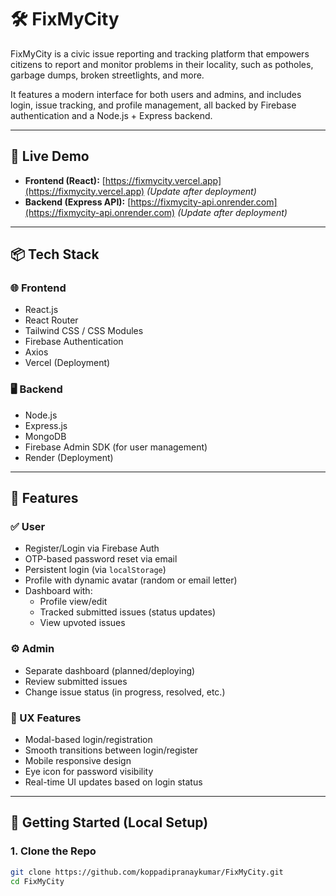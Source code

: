 # 🛠️ FixMyCity

FixMyCity is a civic issue reporting and tracking platform that empowers citizens to report and monitor problems in their locality, such as potholes, garbage dumps, broken streetlights, and more.

It features a modern interface for both users and admins, and includes login, issue tracking, and profile management, all backed by Firebase authentication and a Node.js + Express backend.

---

## 🔗 Live Demo

- **Frontend (React):** [https://fixmycity.vercel.app](https://fixmycity.vercel.app) *(Update after deployment)*
- **Backend (Express API):** [https://fixmycity-api.onrender.com](https://fixmycity-api.onrender.com) *(Update after deployment)*

---

## 📦 Tech Stack

### 🌐 Frontend
- React.js
- React Router
- Tailwind CSS / CSS Modules
- Firebase Authentication
- Axios
- Vercel (Deployment)

### 🖥️ Backend
- Node.js
- Express.js
- MongoDB
- Firebase Admin SDK (for user management)
- Render (Deployment)

---

## 🔐 Features

### ✅ User
- Register/Login via Firebase Auth
- OTP-based password reset via email
- Persistent login (via `localStorage`)
- Profile with dynamic avatar (random or email letter)
- Dashboard with:
  - Profile view/edit
  - Tracked submitted issues (status updates)
  - View upvoted issues

### ⚙️ Admin
- Separate dashboard (planned/deploying)
- Review submitted issues
- Change issue status (in progress, resolved, etc.)

### 📲 UX Features
- Modal-based login/registration
- Smooth transitions between login/register
- Mobile responsive design
- Eye icon for password visibility
- Real-time UI updates based on login status

---

## 🚀 Getting Started (Local Setup)

### 1. Clone the Repo

```bash
git clone https://github.com/koppadipranaykumar/FixMyCity.git
cd FixMyCity
